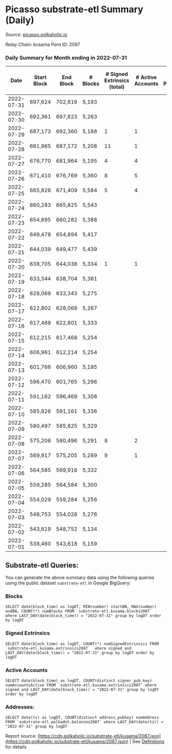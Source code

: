 # Picasso substrate-etl Summary (Daily)

_Source_: [picasso.polkaholic.io](https://picasso.polkaholic.io)

*Relay Chain*: kusama
*Para ID*: 2087



### Daily Summary for Month ending in 2022-07-31


| Date | Start Block | End Block | # Blocks | # Signed Extrinsics (total) | # Active Accounts | # Passive | # New | # Addresses with Balances | # Events | # Transfers | # XCM Transfers In | # XCM Transfers Out |
| ---- | ----------- | --------- | -------- | --------------------------- | ----------------- | --------- | ----- | ------------------------- | -------- | ----------- | ------------------ | ------------------- |
| 2022-07-31 | 697,624 | 702,816 | 5,193  |  |  |  |  | 18 | 10,389 |   |   |   |
| 2022-07-30 | 692,361 | 697,623 | 5,263  |  |  |  |  | 18 | 10,529 |   |   |   |
| 2022-07-29 | 687,173 | 692,360 | 5,188  | 1 | 1 |  |  | 18 | 10,452 | 37  | 6  |   |
| 2022-07-28 | 681,965 | 687,172 | 5,208  | 11 | 1 |  |  | 18 | 10,559 | 83  |   |   |
| 2022-07-27 | 676,770 | 681,964 | 5,195  | 4 | 4 |  |  | 17 | 10,540 | 117  |   |   |
| 2022-07-26 | 671,410 | 676,769 | 5,360  | 8 | 5 |  |  | 17 | 10,921 | 152  |   |   |
| 2022-07-25 | 665,826 | 671,409 | 5,584  | 5 | 4 |  |  | 17 | 11,334 | 126  |   |   |
| 2022-07-24 | 660,283 | 665,825 | 5,543  |  |  |  |  | 17 | 11,089 |   |   |   |
| 2022-07-23 | 654,895 | 660,282 | 5,388  |  |  |  |  | 17 | 10,782 |   |   |   |
| 2022-07-22 | 649,478 | 654,894 | 5,417  |  |  |  |  | 17 | 10,837 |   |   |   |
| 2022-07-21 | 644,039 | 649,477 | 5,439  |  |  |  |  | 17 | 10,881 |   |   |   |
| 2022-07-20 | 638,705 | 644,038 | 5,334  | 1 | 1 |  |  | 17 | 10,677 |   |   |   |
| 2022-07-19 | 633,344 | 638,704 | 5,361  |  |  |  |  | 17 | 10,725 |   |   |   |
| 2022-07-18 | 628,069 | 633,343 | 5,275  |  |  |  |  | 17 | 10,553 |   |   |   |
| 2022-07-17 | 622,802 | 628,068 | 5,267  |  |  |  |  | 17 | 10,536 |   |   |   |
| 2022-07-16 | 617,469 | 622,801 | 5,333  |  |  |  |  | 17 | 10,669 |   |   |   |
| 2022-07-15 | 612,215 | 617,468 | 5,254  |  |  |  |  | 17 | 10,511 |   |   |   |
| 2022-07-14 | 606,961 | 612,214 | 5,254  |  |  |  |  | 17 | 10,511 |   |   |   |
| 2022-07-13 | 601,766 | 606,960 | 5,195  |  |  |  |  | 17 | 10,396 |   |   |   |
| 2022-07-12 | 596,470 | 601,765 | 5,296  |  |  |  |  | 17 | 10,595 |   |   |   |
| 2022-07-11 | 591,162 | 596,469 | 5,308  |  |  |  |  | 17 | 10,619 |   |   |   |
| 2022-07-10 | 585,826 | 591,161 | 5,336  |  |  |  |  | 17 | 10,675 |   |   |   |
| 2022-07-09 | 580,497 | 585,825 | 5,329  |  |  |  |  | 17 | 10,661 |   |   |   |
| 2022-07-08 | 575,206 | 580,496 | 5,291  | 8 | 2 |  |  | 17 | 10,705 | 74  |   |   |
| 2022-07-07 | 569,917 | 575,205 | 5,289  | 9 | 1 |  |  | 14 | 10,638 |   |   |   |
| 2022-07-06 | 564,585 | 569,916 | 5,332  |  |  |  |  | 8 | 10,667 |   |   |   |
| 2022-07-05 | 559,285 | 564,584 | 5,300  |  |  |  |  | 8 | 10,603 |   |   |   |
| 2022-07-04 | 554,029 | 559,284 | 5,256  |  |  |  |  | 8 | 10,518 |   |   |   |
| 2022-07-03 | 548,753 | 554,028 | 5,276  |  |  |  |  | 8 | 10,555 |   |   |   |
| 2022-07-02 | 543,619 | 548,752 | 5,134  |  |  |  |  | 8 | 10,270 |   |   |   |
| 2022-07-01 | 538,460 | 543,618 | 5,159  |  |  |  |  | 8 | 10,321 |   |   |   |

## Substrate-etl Queries:
You can generate the above summary data using the following queries using the public dataset `substrate-etl` in Google BigQuery:


### Blocks
```
SELECT date(block_time) as logDT, MIN(number) startBN, MAX(number) endBN, COUNT(*) numBlocks FROM `substrate-etl.kusama.blocks2087`  where LAST_DAY(date(block_time)) = "2022-07-31" group by logDT order by logDT
```


### Signed Extrinsics
```
SELECT date(block_time) as logDT, COUNT(*) numSignedExtrinsics FROM `substrate-etl.kusama.extrinsics2087`  where signed and LAST_DAY(date(block_time)) = "2022-07-31" group by logDT order by logDT
```


### Active Accounts
```
SELECT date(block_time) as logDT, COUNT(distinct signer_pub_key) numAccountsActive FROM `substrate-etl.kusama.extrinsics2087` where signed and LAST_DAY(date(block_time)) = "2022-07-31" group by logDT order by logDT
```


### Addresses:
```
SELECT date(ts) as logDT, COUNT(distinct address_pubkey) numAddress FROM `substrate-etl.polkadot.balances2087` where LAST_DAY(date(ts)) = "2022-07-31" group by logDT
```



Report source: [https://cdn.polkaholic.io/substrate-etl/kusama/2087.json](https://cdn.polkaholic.io/substrate-etl/kusama/2087.json) | See [Definitions](/DEFINITIONS.md) for details
